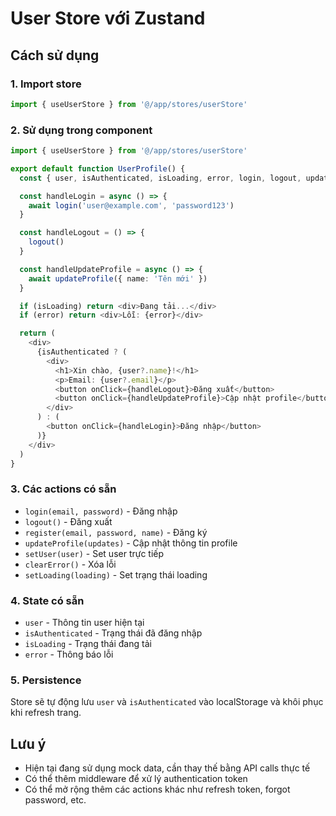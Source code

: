 # User Store với Zustand

## Cách sử dụng

### 1. Import store
```typescript
import { useUserStore } from '@/app/stores/userStore'
```

### 2. Sử dụng trong component
```typescript
import { useUserStore } from '@/app/stores/userStore'

export default function UserProfile() {
  const { user, isAuthenticated, isLoading, error, login, logout, updateProfile } = useUserStore()

  const handleLogin = async () => {
    await login('user@example.com', 'password123')
  }

  const handleLogout = () => {
    logout()
  }

  const handleUpdateProfile = async () => {
    await updateProfile({ name: 'Tên mới' })
  }

  if (isLoading) return <div>Đang tải...</div>
  if (error) return <div>Lỗi: {error}</div>

  return (
    <div>
      {isAuthenticated ? (
        <div>
          <h1>Xin chào, {user?.name}!</h1>
          <p>Email: {user?.email}</p>
          <button onClick={handleLogout}>Đăng xuất</button>
          <button onClick={handleUpdateProfile}>Cập nhật profile</button>
        </div>
      ) : (
        <button onClick={handleLogin}>Đăng nhập</button>
      )}
    </div>
  )
}
```

### 3. Các actions có sẵn

- `login(email, password)` - Đăng nhập
- `logout()` - Đăng xuất
- `register(email, password, name)` - Đăng ký
- `updateProfile(updates)` - Cập nhật thông tin profile
- `setUser(user)` - Set user trực tiếp
- `clearError()` - Xóa lỗi
- `setLoading(loading)` - Set trạng thái loading

### 4. State có sẵn

- `user` - Thông tin user hiện tại
- `isAuthenticated` - Trạng thái đã đăng nhập
- `isLoading` - Trạng thái đang tải
- `error` - Thông báo lỗi

### 5. Persistence

Store sẽ tự động lưu `user` và `isAuthenticated` vào localStorage và khôi phục khi refresh trang.

## Lưu ý

- Hiện tại đang sử dụng mock data, cần thay thế bằng API calls thực tế
- Có thể thêm middleware để xử lý authentication token
- Có thể mở rộng thêm các actions khác như refresh token, forgot password, etc. 